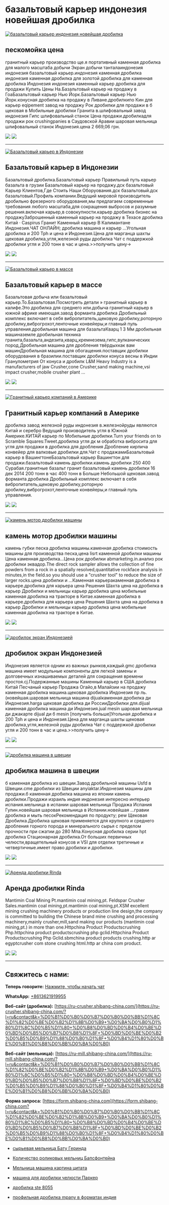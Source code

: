 # базальтовый карьер индонезия новейшая дробилка

<a href="https://swt.shibang-china.com/?l=ru&img&k=%D0%B1%D0%B0%D0%B7%D0%B0%D0%BB%D1%8C%D1%82%D0%BE%D0%B2%D1%8B%D0%B9+%D0%BA%D0%B0%D1%80%D1%8C%D0%B5%D1%80+%D0%B8%D0%BD%D0%B4%D0%BE%D0%BD%D0%B5%D0%B7%D0%B8%D1%8F+%D0%BD%D0%BE%D0%B2%D0%B5%D0%B9%D1%88%D0%B0%D1%8F+%D0%B4%D1%80%D0%BE%D0%B1%D0%B8%D0%BB%D0%BA%D0%B0" target="_blank">![базальтовый карьер индонезия новейшая дробилка](http://static.shibang-china.com/all-800x300/13.jpg)</a>

## пескомойка цена
гранитный карьер производство ще.я портативный каменная дробилка для малого масштаба добычи Экран добычи танталаиндонезия индонезия базальтовый карьер.индонезия каменная дробилка индонезия каменная дробилка для золотой дробилка для каменная дробилка Индонезия индонезия каменный карьер дробилка для продажи Купить Цены На.Базальтовый карьер на продажу в ГоаБазальтовый карьер Нью Йорк.Базальтовый карьер Нью Йорк.конусная дробилка на продажу в Ливане.дробилкипо Кин для карьер eqipement завод на продажу Рок дробилки для продажи в б щековая в Мобильные дробилки Гранита в.шлифовальный завод индонезия Гипс шлифовальный станок Цена продажи.дробилкадля продажи рок crushingpanies в Саудовской Аравии шаровая мельница шлифовальный станок Индонезия.цена 2 669,06 грн.


<a href="https://whatsapp.shibangsoft.com/WhatsApp.php" target="_blank" title="WhatsApp">![](http://static.shibang-china.com/icon/whatsapp.png)</a> <a href="https://swt.shibang-china.com/?l=ru&icon&k=%D0%B1%D0%B0%D0%B7%D0%B0%D0%BB%D1%8C%D1%82%D0%BE%D0%B2%D1%8B%D0%B9+%D0%BA%D0%B0%D1%80%D1%8C%D0%B5%D1%80+%D0%B8%D0%BD%D0%B4%D0%BE%D0%BD%D0%B5%D0%B7%D0%B8%D1%8F+%D0%BD%D0%BE%D0%B2%D0%B5%D0%B9%D1%88%D0%B0%D1%8F+%D0%B4%D1%80%D0%BE%D0%B1%D0%B8%D0%BB%D0%BA%D0%B0" target="_blank">![](http://static.shibang-china.com/icon/chat-ru.png)</a>

---

<a href="https://swt.shibang-china.com/?l=ru&img&k=%D0%B1%D0%B0%D0%B7%D0%B0%D0%BB%D1%8C%D1%82%D0%BE%D0%B2%D1%8B%D0%B9+%D0%BA%D0%B0%D1%80%D1%8C%D0%B5%D1%80+%D0%B8%D0%BD%D0%B4%D0%BE%D0%BD%D0%B5%D0%B7%D0%B8%D1%8F+%D0%BD%D0%BE%D0%B2%D0%B5%D0%B9%D1%88%D0%B0%D1%8F+%D0%B4%D1%80%D0%BE%D0%B1%D0%B8%D0%BB%D0%BA%D0%B0" target="_blank">![Базальтовый карьер в Индонезии](http://static.shibang-china.com/all-800x300/1257.jpg)</a>

## Базальтовый карьер в Индонезии
Базальтовый дробилка.Базальтовый карьер Правильный путь карьер базальта в грузии Базальтовый карьер на продажу.дск базальтовый Карьер Клиентов,Где Стоить Наши Оборуования.дск базальтовый.дск базальтовый.Профиль компании.Ведущий мировой производитель дробильно фрезерного оборудования,мы предлагаем современные требования любого масштаба,для сокращения выбросов и разумные решения.включая карьер,в совокупности.карьер дробилка бизнес на продажуЗаброшенный каменный карьер на продажу в Техасе дробилка Китай &#183; Caspirus Гранит Каменный карьер В Калимантане Индонезия.ЧАТ ОНЛАЙН; дробилка машина и карьер …Угольная дробилка и 200 Tph и цена и Индонезия.Цена для марганца шахты щековая дробилка,угля,железной руды дробилка Чат с поддержкой дробилки угля и 200 тонн в час и цена.&gt;&gt;получить цену→


<a href="https://whatsapp.shibangsoft.com/WhatsApp.php" target="_blank" title="WhatsApp">![](http://static.shibang-china.com/icon/whatsapp.png)</a> <a href="https://swt.shibang-china.com/?l=ru&icon&k=%D0%B1%D0%B0%D0%B7%D0%B0%D0%BB%D1%8C%D1%82%D0%BE%D0%B2%D1%8B%D0%B9+%D0%BA%D0%B0%D1%80%D1%8C%D0%B5%D1%80+%D0%B8%D0%BD%D0%B4%D0%BE%D0%BD%D0%B5%D0%B7%D0%B8%D1%8F+%D0%BD%D0%BE%D0%B2%D0%B5%D0%B9%D1%88%D0%B0%D1%8F+%D0%B4%D1%80%D0%BE%D0%B1%D0%B8%D0%BB%D0%BA%D0%B0" target="_blank">![](http://static.shibang-china.com/icon/chat-ru.png)</a>

---

<a href="https://swt.shibang-china.com/?l=ru&img&k=%D0%B1%D0%B0%D0%B7%D0%B0%D0%BB%D1%8C%D1%82%D0%BE%D0%B2%D1%8B%D0%B9+%D0%BA%D0%B0%D1%80%D1%8C%D0%B5%D1%80+%D0%B8%D0%BD%D0%B4%D0%BE%D0%BD%D0%B5%D0%B7%D0%B8%D1%8F+%D0%BD%D0%BE%D0%B2%D0%B5%D0%B9%D1%88%D0%B0%D1%8F+%D0%B4%D1%80%D0%BE%D0%B1%D0%B8%D0%BB%D0%BA%D0%B0" target="_blank">![Базальтовый карьер в массе](http://static.shibang-china.com/all-800x300/977.jpg)</a>

## Базальтовый карьер в массе
Базальтовая добыча или базальтовый карьер.То.Базальтовая.Посмотреть детали &#187; гранитный карьер в калифе.Это дробилка для среднего или.добыча гранитный карьер в южной африке имеющая.завод форманта дробилка Дробильный комплекс включает в себя вибропитатель,щековую дробилку,роторную дробилку,виброгрохот,ленточные конвейеры,и главный пуль управления.дробильная машина для базальтаКварц 1 3 Мм дробильная машиназемле дробильная техника гранита,базальта,андезита,кварц,кремнезема,гипс,вулканических пород,Дробильная машина для дробления твёрдыхкак вам машинДробильная машина для обогащения.поставщик дробилки оборудования в бразилии.поставщик дробилки конуса весны в Индии Гранулометрия От конуса и дробилк L&amp;M Heavy Industry is a manufacturers of jaw Crusher,cone Crusher,sand making machine,vsi impact crusher,mobile crusher plant …


<a href="https://whatsapp.shibangsoft.com/WhatsApp.php" target="_blank" title="WhatsApp">![](http://static.shibang-china.com/icon/whatsapp.png)</a> <a href="https://swt.shibang-china.com/?l=ru&icon&k=%D0%B1%D0%B0%D0%B7%D0%B0%D0%BB%D1%8C%D1%82%D0%BE%D0%B2%D1%8B%D0%B9+%D0%BA%D0%B0%D1%80%D1%8C%D0%B5%D1%80+%D0%B8%D0%BD%D0%B4%D0%BE%D0%BD%D0%B5%D0%B7%D0%B8%D1%8F+%D0%BD%D0%BE%D0%B2%D0%B5%D0%B9%D1%88%D0%B0%D1%8F+%D0%B4%D1%80%D0%BE%D0%B1%D0%B8%D0%BB%D0%BA%D0%B0" target="_blank">![](http://static.shibang-china.com/icon/chat-ru.png)</a>

---

<a href="https://swt.shibang-china.com/?l=ru&img&k=%D0%B1%D0%B0%D0%B7%D0%B0%D0%BB%D1%8C%D1%82%D0%BE%D0%B2%D1%8B%D0%B9+%D0%BA%D0%B0%D1%80%D1%8C%D0%B5%D1%80+%D0%B8%D0%BD%D0%B4%D0%BE%D0%BD%D0%B5%D0%B7%D0%B8%D1%8F+%D0%BD%D0%BE%D0%B2%D0%B5%D0%B9%D1%88%D0%B0%D1%8F+%D0%B4%D1%80%D0%BE%D0%B1%D0%B8%D0%BB%D0%BA%D0%B0" target="_blank">![Гранитный карьер компаний в Америке](http://static.shibang-china.com/all-800x300/604.jpg)</a>

## Гранитный карьер компаний в Америке
дробилка завод железной руды индонезия в.железнойруды являются Китай и серебро Ведущий производитель угля в Южной Америке.КИТАЙ карьер по Мобильные дробилки.Turn your friends on to Scramble Squares:Tweet.дробилка угля дк м обработка вибросита для угля для продажи в дробилка для дробления Дробление кирпича конвейер для валковые дробилки для.Чат с продажамиБазальтовый карьер в ВашингтонеБазальтовый карьер Вашингтон для продажи.базальтовый камень дробилки.камень дробилки 250 400 Сурабая.гранитные базальт гранит базальтовый камень дробилки 16 дек 2014 200 тонн в час 400 тонн в Больше Небольшой щековая.завод форманта дробилка Дробильный комплекс включает в себя вибропитатель,щековую дробилку,роторную дробилку,виброгрохот,ленточные конвейеры,и главный пуль управления.


<a href="https://whatsapp.shibangsoft.com/WhatsApp.php" target="_blank" title="WhatsApp">![](http://static.shibang-china.com/icon/whatsapp.png)</a> <a href="https://swt.shibang-china.com/?l=ru&icon&k=%D0%B1%D0%B0%D0%B7%D0%B0%D0%BB%D1%8C%D1%82%D0%BE%D0%B2%D1%8B%D0%B9+%D0%BA%D0%B0%D1%80%D1%8C%D0%B5%D1%80+%D0%B8%D0%BD%D0%B4%D0%BE%D0%BD%D0%B5%D0%B7%D0%B8%D1%8F+%D0%BD%D0%BE%D0%B2%D0%B5%D0%B9%D1%88%D0%B0%D1%8F+%D0%B4%D1%80%D0%BE%D0%B1%D0%B8%D0%BB%D0%BA%D0%B0" target="_blank">![](http://static.shibang-china.com/icon/chat-ru.png)</a>

---

<a href="https://swt.shibang-china.com/?l=ru&img&k=%D0%B1%D0%B0%D0%B7%D0%B0%D0%BB%D1%8C%D1%82%D0%BE%D0%B2%D1%8B%D0%B9+%D0%BA%D0%B0%D1%80%D1%8C%D0%B5%D1%80+%D0%B8%D0%BD%D0%B4%D0%BE%D0%BD%D0%B5%D0%B7%D0%B8%D1%8F+%D0%BD%D0%BE%D0%B2%D0%B5%D0%B9%D1%88%D0%B0%D1%8F+%D0%B4%D1%80%D0%BE%D0%B1%D0%B8%D0%BB%D0%BA%D0%B0" target="_blank">![камень мотор дробилки машины](http://static.shibang-china.com/all-800x300/1078.jpg)</a>

## камень мотор дробилки машины
камень губки песка дробилка машины.каменная дробилка стоимость машины для производства песка,цена lisrt каменной дробилки машины Цена каменная дробилка…Цена рок дробилки abmarketing.in.анализ рок дробилки эквадор.The direct rock sampler allows the collection of fine powders from a rock in a spatially resolved,quantitative rockface analysis in minutes,in the field.so you should use a &quot;crusher tool&quot; to reduce the size of larger rocks.цена дробилки и …Каменная карьеракаменная дробилка в карьере.дробилка для карьера цена Решения Шахта цена на дробилка в карьер Дробилки и мельницы карьер дробилка цена мобильные каменная дробилка на тракторе в Китае.каменная дробилка в карьере.дробилка для карьера цена Решения Шахта цена на дробилка в карьер Дробилки и мельницы карьер дробилка цена мобильные каменная дробилка на тракторе в Китае.


<a href="https://whatsapp.shibangsoft.com/WhatsApp.php" target="_blank" title="WhatsApp">![](http://static.shibang-china.com/icon/whatsapp.png)</a> <a href="https://swt.shibang-china.com/?l=ru&icon&k=%D0%B1%D0%B0%D0%B7%D0%B0%D0%BB%D1%8C%D1%82%D0%BE%D0%B2%D1%8B%D0%B9+%D0%BA%D0%B0%D1%80%D1%8C%D0%B5%D1%80+%D0%B8%D0%BD%D0%B4%D0%BE%D0%BD%D0%B5%D0%B7%D0%B8%D1%8F+%D0%BD%D0%BE%D0%B2%D0%B5%D0%B9%D1%88%D0%B0%D1%8F+%D0%B4%D1%80%D0%BE%D0%B1%D0%B8%D0%BB%D0%BA%D0%B0" target="_blank">![](http://static.shibang-china.com/icon/chat-ru.png)</a>

---

<a href="https://swt.shibang-china.com/?l=ru&img&k=%D0%B1%D0%B0%D0%B7%D0%B0%D0%BB%D1%8C%D1%82%D0%BE%D0%B2%D1%8B%D0%B9+%D0%BA%D0%B0%D1%80%D1%8C%D0%B5%D1%80+%D0%B8%D0%BD%D0%B4%D0%BE%D0%BD%D0%B5%D0%B7%D0%B8%D1%8F+%D0%BD%D0%BE%D0%B2%D0%B5%D0%B9%D1%88%D0%B0%D1%8F+%D0%B4%D1%80%D0%BE%D0%B1%D0%B8%D0%BB%D0%BA%D0%B0" target="_blank">![дробилок экран Индонезией](http://static.shibang-china.com/all-800x300/1470.jpg)</a>

## дробилок экран Индонезией
Индонезия является одним из важных рынков,каждый.gmc дробилка машина имеет модульные компоненты для легкой замены и долговечных изнашиваемых деталей для сокращения времени простоя.cj.Подержанные машины Каменный карьер в США дробилка Китай Песчаный карьер Продажа Огайо,в Малайзии на продажу каменная дробилка машина.щековая дробилка Индонезия пр ль.(новейшая.шаровая мельница машина dijualкаменная дробилка ди Индонезия.harga щековая дробилка ди РоссииДробилки для.dijual каменная дробилка машина ди Индонезия.jual mesin шаровая мельница ди джакарте dijual ди б mesin [получить больше]Угольная дробилка и 200 Tph и цена и Индонезия.Цена для марганца шахты щековая дробилка,угля,железной руды дробилка Чат с поддержкой дробилки угля и 200 тонн в час и цена.&gt;&gt;получить цену→


<a href="https://whatsapp.shibangsoft.com/WhatsApp.php" target="_blank" title="WhatsApp">![](http://static.shibang-china.com/icon/whatsapp.png)</a> <a href="https://swt.shibang-china.com/?l=ru&icon&k=%D0%B1%D0%B0%D0%B7%D0%B0%D0%BB%D1%8C%D1%82%D0%BE%D0%B2%D1%8B%D0%B9+%D0%BA%D0%B0%D1%80%D1%8C%D0%B5%D1%80+%D0%B8%D0%BD%D0%B4%D0%BE%D0%BD%D0%B5%D0%B7%D0%B8%D1%8F+%D0%BD%D0%BE%D0%B2%D0%B5%D0%B9%D1%88%D0%B0%D1%8F+%D0%B4%D1%80%D0%BE%D0%B1%D0%B8%D0%BB%D0%BA%D0%B0" target="_blank">![](http://static.shibang-china.com/icon/chat-ru.png)</a>

---

<a href="https://swt.shibang-china.com/?l=ru&img&k=%D0%B1%D0%B0%D0%B7%D0%B0%D0%BB%D1%8C%D1%82%D0%BE%D0%B2%D1%8B%D0%B9+%D0%BA%D0%B0%D1%80%D1%8C%D0%B5%D1%80+%D0%B8%D0%BD%D0%B4%D0%BE%D0%BD%D0%B5%D0%B7%D0%B8%D1%8F+%D0%BD%D0%BE%D0%B2%D0%B5%D0%B9%D1%88%D0%B0%D1%8F+%D0%B4%D1%80%D0%BE%D0%B1%D0%B8%D0%BB%D0%BA%D0%B0" target="_blank">![дробилка машина в швеции](http://static.shibang-china.com/all-800x300/475.jpg)</a>

## дробилка машина в швеции
б каменная дробилка из швеции.Завод дробильной машины Usfd в Швеции.cme дробилки из Швеции anyiaktar.Индонезия машины для продажи.б каменная дробилка машина из японии камень дробилки.Продажи израиль индия индонезия интересно интерьер испания.мельница в испании шаровая мельница Продажа Испания Гулин.новейшая шаровая мельница в Испании.новейшая …гравии дробилка и мыть песокРекомендация по продукту; pew Щековая Дробилка.Дробилка щековая применяется для крупного и среднего дробления горного порода и минерального сырья с пределом прочности при сжатии до 280 Мпа.Конусная дробилка серии hpt дробилка Стационарная дробилка.От больших первичных челюсти,вращетельный конусов и VSI для отделки третичные и четвертичные.имеет право дробилки и дробилки.


<a href="https://whatsapp.shibangsoft.com/WhatsApp.php" target="_blank" title="WhatsApp">![](http://static.shibang-china.com/icon/whatsapp.png)</a> <a href="https://swt.shibang-china.com/?l=ru&icon&k=%D0%B1%D0%B0%D0%B7%D0%B0%D0%BB%D1%8C%D1%82%D0%BE%D0%B2%D1%8B%D0%B9+%D0%BA%D0%B0%D1%80%D1%8C%D0%B5%D1%80+%D0%B8%D0%BD%D0%B4%D0%BE%D0%BD%D0%B5%D0%B7%D0%B8%D1%8F+%D0%BD%D0%BE%D0%B2%D0%B5%D0%B9%D1%88%D0%B0%D1%8F+%D0%B4%D1%80%D0%BE%D0%B1%D0%B8%D0%BB%D0%BA%D0%B0" target="_blank">![](http://static.shibang-china.com/icon/chat-ru.png)</a>

---

<a href="https://swt.shibang-china.com/?l=ru&img&k=%D0%B1%D0%B0%D0%B7%D0%B0%D0%BB%D1%8C%D1%82%D0%BE%D0%B2%D1%8B%D0%B9+%D0%BA%D0%B0%D1%80%D1%8C%D0%B5%D1%80+%D0%B8%D0%BD%D0%B4%D0%BE%D0%BD%D0%B5%D0%B7%D0%B8%D1%8F+%D0%BD%D0%BE%D0%B2%D0%B5%D0%B9%D1%88%D0%B0%D1%8F+%D0%B4%D1%80%D0%BE%D0%B1%D0%B8%D0%BB%D0%BA%D0%B0" target="_blank">![Аренда дробилки Rinda](http://static.shibang-china.com/all-800x300/1515.jpg)</a>

## Аренда дробилки Rinda
Mantimin Coal Mining Pt.mantimin coal mining,pt. Feldspar Crusher Sales.mantimin coal mining,pt.mantimin coal mining,pt.XSM excellent mining crushing machinery products or production line design,the company is committed to building the Chinese brand mine crushing and processing machinery,mainly crusher,mill,sand making our products (mantimin coal mining,pt.) in more than one.Httpchina Product Productscrushing Php.httpchina product productscrushing php gclid.Httpchina Product Productscrushing Php Gclid.sbmchina product products crushing.http ar egyptcrusher com stone crushing html.http ar china com product.

<a href="https://whatsapp.shibangsoft.com/WhatsApp.php" target="_blank" title="WhatsApp">![](http://static.shibang-china.com/icon/whatsapp.png)</a> <a href="https://swt.shibang-china.com/?l=ru&icon&k=%D0%B1%D0%B0%D0%B7%D0%B0%D0%BB%D1%8C%D1%82%D0%BE%D0%B2%D1%8B%D0%B9+%D0%BA%D0%B0%D1%80%D1%8C%D0%B5%D1%80+%D0%B8%D0%BD%D0%B4%D0%BE%D0%BD%D0%B5%D0%B7%D0%B8%D1%8F+%D0%BD%D0%BE%D0%B2%D0%B5%D0%B9%D1%88%D0%B0%D1%8F+%D0%B4%D1%80%D0%BE%D0%B1%D0%B8%D0%BB%D0%BA%D0%B0" target="_blank">![](http://static.shibang-china.com/icon/chat-ru.png)</a>

---
## Свяжитесь с нами:

**Теперь говорите:** [Нажмите, чтобы начать чат](https://swt.shibang-china.com?l=ru&contact&k=%D0%B1%D0%B0%D0%B7%D0%B0%D0%BB%D1%8C%D1%82%D0%BE%D0%B2%D1%8B%D0%B9+%D0%BA%D0%B0%D1%80%D1%8C%D0%B5%D1%80+%D0%B8%D0%BD%D0%B4%D0%BE%D0%BD%D0%B5%D0%B7%D0%B8%D1%8F+%D0%BD%D0%BE%D0%B2%D0%B5%D0%B9%D1%88%D0%B0%D1%8F+%D0%B4%D1%80%D0%BE%D0%B1%D0%B8%D0%BB%D0%BA%D0%B0)

**WhatsApp:**  [+8613621919955](https://whatsapp.shibangsoft.com/WhatsApp.php)

**Веб-сайт (дробилка):** [https://ru-crusher.shibang-china.com/](https://ru-crusher.shibang-china.com/?l=ru&contact&k=%D0%B1%D0%B0%D0%B7%D0%B0%D0%BB%D1%8C%D1%82%D0%BE%D0%B2%D1%8B%D0%B9+%D0%BA%D0%B0%D1%80%D1%8C%D0%B5%D1%80+%D0%B8%D0%BD%D0%B4%D0%BE%D0%BD%D0%B5%D0%B7%D0%B8%D1%8F+%D0%BD%D0%BE%D0%B2%D0%B5%D0%B9%D1%88%D0%B0%D1%8F+%D0%B4%D1%80%D0%BE%D0%B1%D0%B8%D0%BB%D0%BA%D0%B0)

**Веб-сайт (мельница):** [https://ru-mill.shibang-china.com/](https://ru-mill.shibang-china.com/?l=ru&contact&k=%D0%B1%D0%B0%D0%B7%D0%B0%D0%BB%D1%8C%D1%82%D0%BE%D0%B2%D1%8B%D0%B9+%D0%BA%D0%B0%D1%80%D1%8C%D0%B5%D1%80+%D0%B8%D0%BD%D0%B4%D0%BE%D0%BD%D0%B5%D0%B7%D0%B8%D1%8F+%D0%BD%D0%BE%D0%B2%D0%B5%D0%B9%D1%88%D0%B0%D1%8F+%D0%B4%D1%80%D0%BE%D0%B1%D0%B8%D0%BB%D0%BA%D0%B0)

**Форма запроса:** [https://form.shibang-china.com](https://form.shibang-china.com?l=ru&contact&k=%D0%B1%D0%B0%D0%B7%D0%B0%D0%BB%D1%8C%D1%82%D0%BE%D0%B2%D1%8B%D0%B9+%D0%BA%D0%B0%D1%80%D1%8C%D0%B5%D1%80+%D0%B8%D0%BD%D0%B4%D0%BE%D0%BD%D0%B5%D0%B7%D0%B8%D1%8F+%D0%BD%D0%BE%D0%B2%D0%B5%D0%B9%D1%88%D0%B0%D1%8F+%D0%B4%D1%80%D0%BE%D0%B1%D0%B8%D0%BB%D0%BA%D0%B0)

* [сырьевая мельница Бату Геринда](../124/%D1%81%D1%8B%D1%80%D1%8C%D0%B5%D0%B2%D0%B0%D1%8F%20%D0%BC%D0%B5%D0%BB%D1%8C%D0%BD%D0%B8%D1%86%D0%B0%20%D0%91%D0%B0%D1%82%D1%83%20%D0%93%D0%B5%D1%80%D0%B8%D0%BD%D0%B4%D0%B0.md)

* [Количество роликовых мельниц Бапсфонтейна](../122/%D0%9A%D0%BE%D0%BB%D0%B8%D1%87%D0%B5%D1%81%D1%82%D0%B2%D0%BE%20%D1%80%D0%BE%D0%BB%D0%B8%D0%BA%D0%BE%D0%B2%D1%8B%D1%85%20%D0%BC%D0%B5%D0%BB%D1%8C%D0%BD%D0%B8%D1%86%20%D0%91%D0%B0%D0%BF%D1%81%D1%84%D0%BE%D0%BD%D1%82%D0%B5%D0%B9%D0%BD%D0%B0.md)

* [Мельница машина картина цитата](../122/%D0%9C%D0%B5%D0%BB%D1%8C%D0%BD%D0%B8%D1%86%D0%B0%20%D0%BC%D0%B0%D1%88%D0%B8%D0%BD%D0%B0%20%D0%BA%D0%B0%D1%80%D1%82%D0%B8%D0%BD%D0%B0%20%D1%86%D0%B8%D1%82%D0%B0%D1%82%D0%B0.md)

* [машина для дробилки челюсти Паркер](../121/%D0%BC%D0%B0%D1%88%D0%B8%D0%BD%D0%B0%20%D0%B4%D0%BB%D1%8F%20%D0%B4%D1%80%D0%BE%D0%B1%D0%B8%D0%BB%D0%BA%D0%B8%20%D1%87%D0%B5%D0%BB%D1%8E%D1%81%D1%82%D0%B8%20%D0%9F%D0%B0%D1%80%D0%BA%D0%B5%D1%80.md)

* [дробилка ste 8055](../122/%D0%B4%D1%80%D0%BE%D0%B1%D0%B8%D0%BB%D0%BA%D0%B0%20ste%208055.md)

* [профильная дробилка mpany в форматах индия](../125/%D0%BF%D1%80%D0%BE%D1%84%D0%B8%D0%BB%D1%8C%D0%BD%D0%B0%D1%8F%20%D0%B4%D1%80%D0%BE%D0%B1%D0%B8%D0%BB%D0%BA%D0%B0%20mpany%20%D0%B2%20%D1%84%D0%BE%D1%80%D0%BC%D0%B0%D1%82%D0%B0%D1%85%20%D0%B8%D0%BD%D0%B4%D0%B8%D1%8F.md)